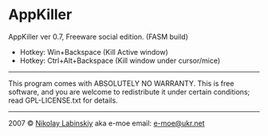 # AppKiller #

AppKiller ver 0.7, Freeware social edition. (FASM build)
* Hotkey: Win+Backspace (Kill Active window)
* Hotkey: Ctrl+Alt+Backspace (Kill window under cursor/mice)

---

This program comes with ABSOLUTELY NO WARRANTY.
This is free software, and you are welcome to redistribute it
under certain conditions; read GPL-LICENSE.txt for details.

---

2007 &copy; [Nikolay Labinskiy](http://www.labinskiy.org.ua/ "Russian language") aka e-moe
email: e-moe@ukr.net